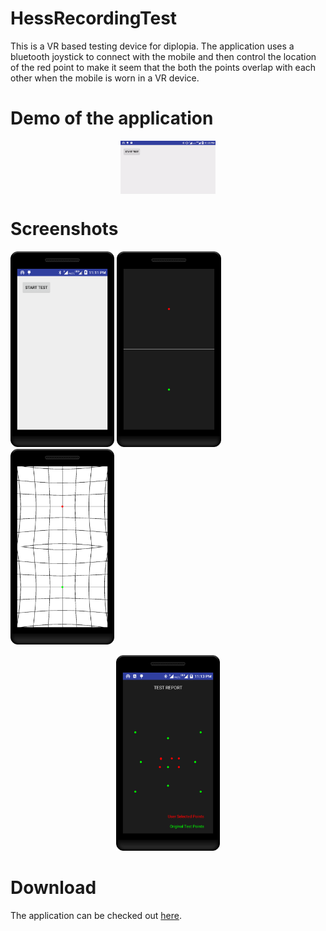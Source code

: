 # HessRecordingTest
This is a VR based testing device for diplopia. The application uses a bluetooth joystick to 
connect with the mobile and then control the location of the red point
to make it seem that the both the points overlap with each other when the mobile is worn in a VR device.

# Demo of the application
<p align = "center"><img src="screenshots/walkthrough.gif" align = "center" width="30%"></img></p>

# Screenshots
<img src="screenshots/shot_1.png" width="33%"></img> <img src="screenshots/shot_2.png" width="33%"></img> <img src="screenshots/shot_3.png" width="33%"></img> 
<p align = "center"><img src="screenshots/shot_4.png" width="33%"></img></p>

# Download
The application can be checked out [here](https://drive.google.com/open?id=0B_KFChxLPJ41X3JWMzg0YkNKSmc).
